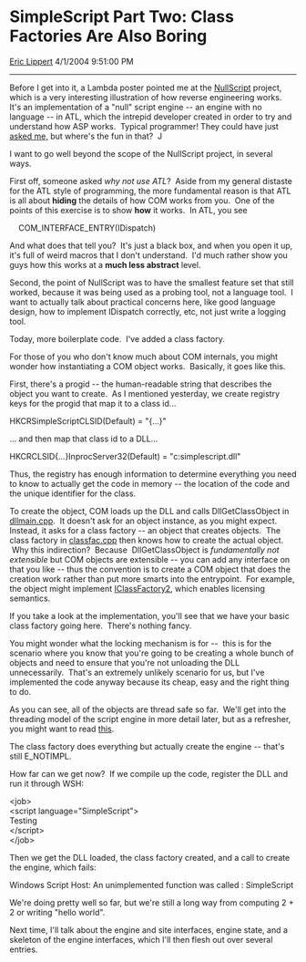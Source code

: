 <div id="page">

# SimpleScript Part Two: Class Factories Are Also Boring

[Eric Lippert](https://social.msdn.microsoft.com/profile/Eric%20Lippert) 4/1/2004 9:51:00 PM

-----

<div id="content">

<div>

<span>Before I get into it, a Lambda poster pointed me at the [NullScript](http://www.iwebthereforeiam.com/projects/NullScript.asp) project, which is a very interesting illustration of how reverse engineering works.  It's an implementation of a "null" script engine -- an engine with no language -- in ATL, which the intrepid developer created in order to try and understand how ASP works.  Typical programmer\! They could have just [asked me,](http://blogs.msdn.com/ericlippert/archive/2003/09/18/53046.aspx) but where's the fun in that?  </span><span>J</span><span>  </span>

<span>I want to go well beyond the scope of the NullScript project, in several ways.  </span>

<span>First off, someone asked *why not use ATL*?  Aside from my general distaste for the ATL style of programming, the more fundamental reason is that ATL is all about **<span>hiding</span>** the details of how COM works from you.  One of the points of this exercise is to show **<span>how</span>** it works.  In ATL, you see </span>

<span>    COM\_INTERFACE\_ENTRY(IDispatch)</span>

<span>And what does that tell you?  It's just a black box, and when you open it up, it's full of weird macros that I don't understand.  I'd much rather show you guys how this works at a **<span>much less abstract</span>** level.</span>

<span>Second, the point of NullScript was to have the smallest feature set that still worked, because it was being used as a probing tool, not a language tool.  I want to actually talk about practical concerns here, like good language design, how to implement IDispatch correctly, etc, not just write a logging tool.</span>

<span>Today, more boilerplate code.  I've added a class factory. </span>

<span>For those of you who don't know much about COM internals, you might wonder how instantiating a COM object works.  Basically, it goes like this.</span>

<span>First, there's a progid -- the human-readable string that describes the object you want to create.  As I mentioned yesterday, we create registry keys for the progid that map it to a class id…</span>

<span>HKCRSimpleScriptCLSID(Default) = "{...}"</span><span></span>

<span>… and then map that class id to a DLL…</span>

<span>HKCRCLSID{...}InprocServer32(Default) = "c:simplescript.dll"</span><span></span>

<span>Thus, the registry has enough information to determine everything you need to know to actually get the code in memory -- the location of the code and the unique identifier for the class.</span>

<span>To create the object, COM loads up the DLL and calls </span><span>DllGetClassObject</span><span> in [dllmain.cpp](http://blogs.msdn.com/ericlippert/articles/105188.aspx).  It doesn't ask for an object instance, as you might expect.  Instead, it asks for a class factory -- an object that creates objects.  The class factory in [classfac.cpp](http://blogs.msdn.com/ericlippert/articles/105858.aspx) then knows how to create the actual object.  Why this indirection?  Because  </span><span>DllGetClassObject</span><span> is *<span>fundamentally not extensible</span>* but COM objects are extensible -- you can add any interface on that you like -- thus the convention is to create a COM object that does the creation work rather than put more smarts into the entrypoint.  For example, the object might implement [IClassFactory2](http://msdn.microsoft.com/library/default.asp?url=/library/en-us/com/htm/cmi_c_641e.asp), which enables licensing semantics.  </span>

<span>If you take a look at the implementation, you'll see that we have your basic class factory going here.  There's nothing fancy.</span>

<span>You might wonder what the locking mechanism is for --  this is for the scenario where you know that you're going to be creating a whole bunch of objects and need to ensure that you're not unloading the DLL unnecessarily.  That's an extremely unlikely scenario for us, but I've implemented the code anyway because its cheap, easy and the right thing to do.</span>

<span>As you can see, all of the objects are thread safe so far.  We'll get into the threading model of the script engine in more detail later, but as a refresher, you might want to read [this](http://blogs.msdn.com/ericlippert/archive/2003/09/18/53041.aspx).</span>

<span>The class factory does everything but actually create the engine -- that's still </span><span>E\_NOTIMPL</span><span>.  </span>

<span>How far can we get now?  If we compile up the code, register the DLL and run it through WSH:</span>

<span>\<job\>  
</span><span>\<script language="SimpleScript"\>  
</span><span>Testing  
</span><span>\</script\>  
</span><span>\</job\></span>

<span>Then we get the DLL loaded, the class factory created, and a call to create the engine, which fails:</span>

<span>Windows Script Host: An unimplemented function was called : SimpleScript</span>

<span>We're doing pretty well so far, but we're still a long way from computing 2 + 2 or writing "hello world".</span>

<span>Next time, I'll talk about the engine and site interfaces, engine state, and a skeleton of the engine interfaces, which I'll then flesh out over several entries.</span>

</div>

</div>

</div>


